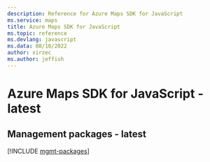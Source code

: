 ```yaml
---
description: Reference for Azure Maps SDK for JavaScript
ms.service: maps
title: Azure Maps SDK for JavaScript
ms.topic: reference
ms.devlang: javascript
ms.data: 08/10/2022
author: xirzec
ms.author: jeffish
---
```

# Azure Maps SDK for JavaScript - latest

## Management packages - latest
[!INCLUDE [mgmt-packages](maps-mgmt-index.md)]